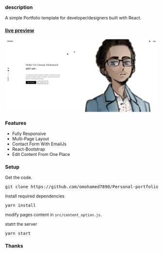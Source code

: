 ### description

A simple Portfolio template for developer/designers built with React. 

### [live preview](https://osmanmohamed.netlify.app/)

![react portfoiio](src/assets/images/react-porfolio.png)


### Features

- Fully Responsive
- Multi-Page Layout
- Contact Form With EmailJs
- React-Bootstrap
- Edit Content From One Place



### Setup

Get the code.

 <pre>git clone https://github.com/omohamed7890/Personal-portfolio.git</pre>
 
Install required dependencies

<pre>yarn install</pre>

modify pages content in  `src/content_option.js`.

statrt the server

<pre>yarn start</pre>

### Thanks



